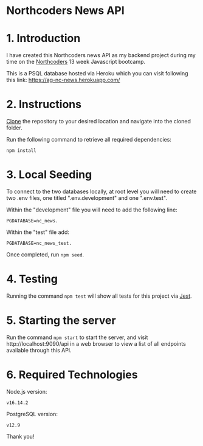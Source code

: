 # Northcoders News API

# 1. Introduction

I have created this Northcoders news API as my backend project during my time on the [Northcoders](https://www.northcoders.com/) 13 week Javascript bootcamp. 

This is a PSQL database hosted via Heroku which you can visit following this link: https://ag-nc-news.herokuapp.com/

# 2. Instructions

[Clone](https://git-scm.com/book/en/v2/Git-Basics-Getting-a-Git-Repository) the repository to your desired location and navigate into the cloned folder. 

Run the following command to retrieve all required dependencies:
```
npm install
```

# 3. Local Seeding


To connect to the two databases locally, at root level you will need to create two .env files, one titled ".env.development" and one ".env.test".

Within the "development" file you will need to add the following line: 
```
PGDATABASE=nc_news. 
```
Within the "test" file add: 
```
PGDATABASE=nc_news_test.
```

Once completed, run `npm seed`.

# 4. Testing

Running the command `npm test` will show all tests for this project via [Jest](https://jestjs.io/).

# 5. Starting the server

Run the command `npm start` to start the server, and visit http://localhost:9090/api in a web browser to view a list of all endpoints available through this API.

# 6. Required Technologies 

Node.js version:

```
v16.14.2
```

PostgreSQL version:

```
v12.9
```

Thank you!